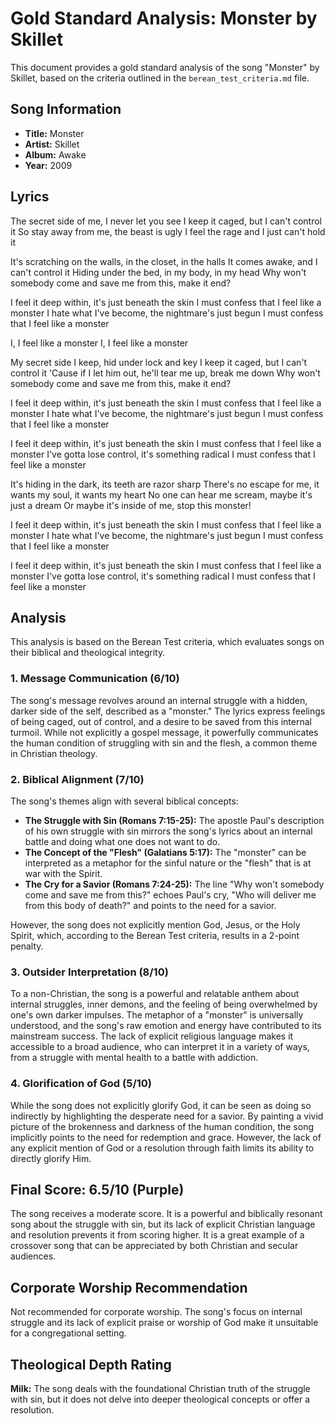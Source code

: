 # Gold Standard Analysis: Monster by Skillet

This document provides a gold standard analysis of the song "Monster" by Skillet, based on the criteria outlined in the `berean_test_criteria.md` file.

## Song Information

*   **Title:** Monster
*   **Artist:** Skillet
*   **Album:** Awake
*   **Year:** 2009

## Lyrics

The secret side of me, I never let you see
I keep it caged, but I can't control it
So stay away from me, the beast is ugly
I feel the rage and I just can't hold it

It's scratching on the walls, in the closet, in the halls
It comes awake, and I can't control it
Hiding under the bed, in my body, in my head
Why won't somebody come and save me from this, make it end?

I feel it deep within, it's just beneath the skin
I must confess that I feel like a monster
I hate what I've become, the nightmare's just begun
I must confess that I feel like a monster

I, I feel like a monster
I, I feel like a monster

My secret side I keep, hid under lock and key
I keep it caged, but I can't control it
'Cause if I let him out, he'll tear me up, break me down
Why won't somebody come and save me from this, make it end?

I feel it deep within, it's just beneath the skin
I must confess that I feel like a monster
I hate what I've become, the nightmare's just begun
I must confess that I feel like a monster

I feel it deep within, it's just beneath the skin
I must confess that I feel like a monster
I've gotta lose control, it's something radical
I must confess that I feel like a monster

It's hiding in the dark, its teeth are razor sharp
There's no escape for me, it wants my soul, it wants my heart
No one can hear me scream, maybe it's just a dream
Or maybe it's inside of me, stop this monster!

I feel it deep within, it's just beneath the skin
I must confess that I feel like a monster
I hate what I've become, the nightmare's just begun
I must confess that I feel like a monster

I feel it deep within, it's just beneath the skin
I must confess that I feel like a monster
I've gotta lose control, it's something radical
I must confess that I feel like a monster

## Analysis

This analysis is based on the Berean Test criteria, which evaluates songs on their biblical and theological integrity.

### 1. Message Communication (6/10)

The song's message revolves around an internal struggle with a hidden, darker side of the self, described as a "monster." The lyrics express feelings of being caged, out of control, and a desire to be saved from this internal turmoil. While not explicitly a gospel message, it powerfully communicates the human condition of struggling with sin and the flesh, a common theme in Christian theology.

### 2. Biblical Alignment (7/10)

The song's themes align with several biblical concepts:

*   **The Struggle with Sin (Romans 7:15-25):** The apostle Paul's description of his own struggle with sin mirrors the song's lyrics about an internal battle and doing what one does not want to do.
*   **The Concept of the "Flesh" (Galatians 5:17):** The "monster" can be interpreted as a metaphor for the sinful nature or the "flesh" that is at war with the Spirit.
*   **The Cry for a Savior (Romans 7:24-25):** The line "Why won't somebody come and save me from this?" echoes Paul's cry, "Who will deliver me from this body of death?" and points to the need for a savior.

However, the song does not explicitly mention God, Jesus, or the Holy Spirit, which, according to the Berean Test criteria, results in a 2-point penalty.

### 3. Outsider Interpretation (8/10)

To a non-Christian, the song is a powerful and relatable anthem about internal struggles, inner demons, and the feeling of being overwhelmed by one's own darker impulses. The metaphor of a "monster" is universally understood, and the song's raw emotion and energy have contributed to its mainstream success. The lack of explicit religious language makes it accessible to a broad audience, who can interpret it in a variety of ways, from a struggle with mental health to a battle with addiction.

### 4. Glorification of God (5/10)

While the song does not explicitly glorify God, it can be seen as doing so indirectly by highlighting the desperate need for a savior. By painting a vivid picture of the brokenness and darkness of the human condition, the song implicitly points to the need for redemption and grace. However, the lack of any explicit mention of God or a resolution through faith limits its ability to directly glorify Him.

## Final Score: 6.5/10 (Purple)

The song receives a moderate score. It is a powerful and biblically resonant song about the struggle with sin, but its lack of explicit Christian language and resolution prevents it from scoring higher. It is a great example of a crossover song that can be appreciated by both Christian and secular audiences.

## Corporate Worship Recommendation

Not recommended for corporate worship. The song's focus on internal struggle and its lack of explicit praise or worship of God make it unsuitable for a congregational setting.

## Theological Depth Rating

**Milk:** The song deals with the foundational Christian truth of the struggle with sin, but it does not delve into deeper theological concepts or offer a resolution.


